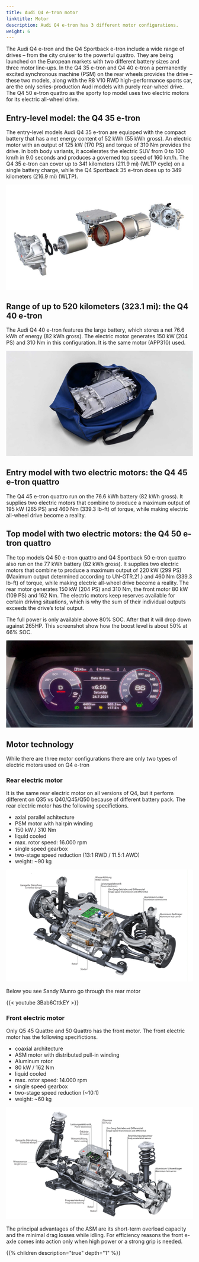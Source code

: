 ```yaml
---
title: Audi Q4 e-tron motor
linktitle: Motor
description: Audi Q4 e-tron has 3 different motor configurations.
weight: 6
---
```


The Audi Q4 e-tron and the Q4 Sportback e-tron include a wide range of drives – from the city cruiser to the powerful quattro. They are being launched on the European markets with two different battery sizes and three motor line-ups. In the Q4 35 e-tron and Q4 40 e-tron a permanently excited synchronous machine (PSM) on the rear wheels provides the drive – these two models, along with the R8 V10 RWD high-performance sports car, are the only series-production Audi models with purely rear-wheel drive. The Q4 50 e-tron quattro as the sporty top model uses two electric motors for its electric all-wheel drive.

## Entry-level model: the Q4 35 e-tron

The entry-level models Audi Q4 35 e-tron are equipped with the compact battery that has a net energy content of 52 kWh (55 kWh gross). An electric motor with an output of 125 kW (170 PS) and
torque of 310 Nm provides the drive. In both body variants, it accelerates the electric SUV from 0 to 100 km/h in 9.0 seconds and produces a governed top speed of 160 km/h.
The Q4 35 e-tron can cover up to 341 kilometers (211.9 mi) (WLTP cycle) on a single battery charge, while the Q4 Sportback 35 e-tron does up to 349 kilometers (216.9 mi) (WLTP).

![APP 310 Motor](app310b.jpg "APP 310 motor")

## Range of up to 520 kilometers (323.1 mi): the Q4 40 e-tron

The Audi Q4 40 e-tron features the large battery, which stores a net 76.6 kWh of energy (82 kWh gross).
The electric motor generates 150 kW (204 PS) and 310 Nm in this configuration. It is the same motor (APP310) used.

![App 310](app310bag.jpg "The APP 310 motor is so small it fit in a bag")

## Entry model with two electric motors: the Q4 45 e-tron quattro

The Q4 45 e-tron quattro run on the 76.6 kWh battery (82 kWh gross). It supplies two electric motors that combine to produce a maximum output of 195 kW (265 PS) and 460 Nm (339.3 lb-ft) of torque, while making electric all-wheel drive become a reality. 

## Top model with two electric motors: the Q4 50 e-tron quattro

The top models Q4 50 e-tron quattro and Q4 Sportback 50 e-tron quattro also run on the 77 kWh battery (82 kWh gross). It supplies two electric motors that combine to produce a maximum output of 220 kW (299 PS)(Maximum output determined according to UN-GTR.21.) and 460 Nm (339.3 lb-ft) of torque, while making electric all-wheel drive become a reality. The rear motor generates 150 kW (204 PS) and 310 Nm, the front motor 80 kW (109 PS) and 162 Nm. The electric motors keep reserves available for certain driving situations, which is why the sum of their individual outputs exceeds the drive’s total output.

The full power is only available above 80% SOC. After that it will drop down against 265HP. This screenshot show how the boost level is about 50% at 66% SOC.

![Boost](boost.jpg "about 50% boost at 66% SOC")

## Motor technology

While there are three motor configurations there are only two types of electric motors used on Q4 e-tron

### Rear electric motor

It is the same rear electric motor on all versions of Q4, but it perform different
on Q35 vs Q40/Q45/Q50 because of different battery pack. The rear electric motor has the following specifictions.

- axial parallel achitecture
- PSM motor with hairpin winding
- 150 kW / 310 Nm
- liquid cooled
- max. rotor speed: 16.000 rpm
- single speed gearbox
- two-stage speed reduction (13:1 RWD / 11.5:1 AWD)
- weight: ~90 kg

![Front motor](rearmotor_1.jpg "Rear electric motor")

Below you see Sandy Munro go through the rear motor

{{< youtube 3Bab6CttkEY >}}


### Front electric motor

Only Q5 45 Quattro and 50 Quattro has the front motor. The front electric motor has the following specifictions.

- coaxial architecture
- ASM motor with distributed pull-in winding
- Aluminum rotor
- 80 kW / 162 Nm
- liquid cooled
- max. rotor speed: 14.000 rpm
- single speed gearbox
- two-stage speed reduction (~10:1)
- weight: ~60 kg

![Front motor](frontmotor_1.jpg "Front electric motor")

The principal advantages of the ASM are its short-term overload capacity and the minimal drag losses while idling. For efficiency reasons the front e-axle comes into action only when high power or a strong grip is needed.



{{% children description="true" depth="1" %}}

